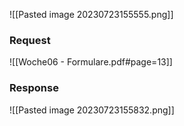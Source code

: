 ![[Pasted image 20230723155555.png]]


### Request
![[Woche06 - Formulare.pdf#page=13]]


### Response
![[Pasted image 20230723155832.png]]